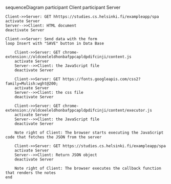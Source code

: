   sequenceDiagram
    participant Client
    participant Server

    Client->>Server: GET hhttps://studies.cs.helsinki.fi/exampleapp/spa
    activate Server
    Server-->>Client: HTML document
    deactivate Server

    Client->>Server: Send data with the form
    loop Insert with "SAVE" button in Data Base

        Client->>Server: GET chrome-extension://oldceeleldhonbafppcapldpdifcinji/content.js
        activate Server
        Server-->>Client: the JavaScript file
        deactivate Server

        Client->>Server: GET https://fonts.googleapis.com/css2?family=Mulish:wght@200;
        activate Server
        Server-->>Client: the css file
        deactivate Server

        Client->>Server: GET chrome-extension://oldceeleldhonbafppcapldpdifcinji/content/executor.js
        activate Server
        Server-->>Client: the JavaScript file
        deactivate Server

        Note right of Client: The browser starts executing the JavaScript code that fetches the JSON from the server

        Client->>Server: GET https://studies.cs.helsinki.fi/exampleapp/spa
        activate Server
        Server-->>Client: Return JSON object
        deactivate Server

        Note right of Client: The browser executes the callback function that renders the notes
    end
